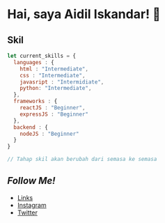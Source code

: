 # Hai, saya **Aidil Iskandar**! 👋

## Skil

```javascript
let current_skills = {
  languages : {
    html : "Intermediate", 
    css : "Intermediate", 
    javasript : "Intermidiate",
    python: "Intermediate",
  },
  frameworks : {
    reactJS : "Beginner",
    expressJS : "Beginner"
  },
  backend : {
    nodeJS : "Beginner"
  }
}

// Tahap skil akan berubah dari semasa ke semasa
```

## *Follow Me!*
* [Links](https://links.aidiliskandar.tech/)
* [Instagram](https://instagram.com/aidil_sekandar/)
* [Twitter](https://twitter.com/4idil_sekandar/)
